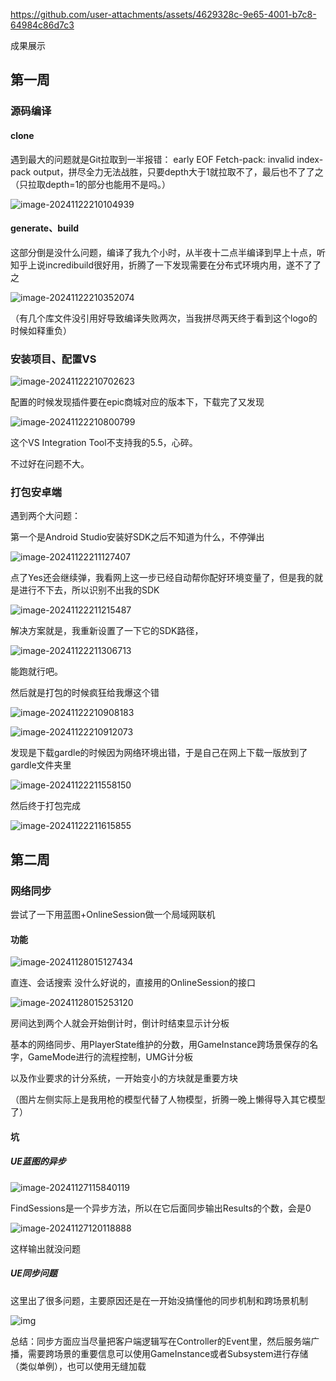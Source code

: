 
https://github.com/user-attachments/assets/4629328c-9e65-4001-b7c8-64984c86d7c3

成果展示

## 第一周

### 源码编译

#### clone

遇到最大的问题就是Git拉取到一半报错： early EOF Fetch-pack: invalid index-pack output，拼尽全力无法战胜，只要depth大于1就拉取不了，最后也不了了之（只拉取depth=1的部分也能用不是吗。）

![image-20241122210104939](https://github.com/user-attachments/assets/4f4083b2-852d-4ef4-a9b3-42932f780939)


#### generate、build

这部分倒是没什么问题，编译了我九个小时，从半夜十二点半编译到早上十点，听知乎上说incredibuild很好用，折腾了一下发现需要在分布式环境内用，遂不了了之

![image-20241122210352074](https://github.com/user-attachments/assets/62d88560-b462-4216-81dc-f3945fee8f19)


（有几个库文件没引用好导致编译失败两次，当我拼尽两天终于看到这个logo的时候如释重负）

### 安装项目、配置VS

![image-20241122210702623](https://github.com/user-attachments/assets/96ac4fc9-7ae2-4e6b-9dac-e8bebde44e0d)


配置的时候发现插件要在epic商城对应的版本下，下载完了又发现

![image-20241122210800799](https://github.com/user-attachments/assets/4b7cb496-9328-42e7-8bb6-32c7150e91d7)


这个VS Integration Tool不支持我的5.5，心碎。

不过好在问题不大。

### 打包安卓端

遇到两个大问题：

第一个是Android Studio安装好SDK之后不知道为什么，不停弹出

![image-20241122211127407](https://github.com/user-attachments/assets/690b4eb4-29f9-4413-95a0-bdc9aea96013)


点了Yes还会继续弹，我看网上这一步已经自动帮你配好环境变量了，但是我的就是进行不下去，所以识别不出我的SDK

![image-20241122211215487](https://github.com/user-attachments/assets/9c592f30-7ae1-43be-bf5c-ed03635b2082)


解决方案就是，我重新设置了一下它的SDK路径，


![image-20241122211306713](https://github.com/user-attachments/assets/5e6f79ca-d79f-4d2d-9d3d-f99b305ca050)

能跑就行吧。

然后就是打包的时候疯狂给我爆这个错

![image-20241122210908183](https://github.com/user-attachments/assets/7f1dc442-18f6-4321-9e75-013f7e913c35)

![image-20241122210912073](https://github.com/user-attachments/assets/b3436e27-bcd5-40bc-96b0-18e1dee72c07)

发现是下载gardle的时候因为网络环境出错，于是自己在网上下载一版放到了gardle文件夹里

![image-20241122211558150](https://github.com/user-attachments/assets/fb0f75d4-5ec7-44a7-8bb5-8974659d72a6)

然后终于打包完成

![image-20241122211615855](https://github.com/user-attachments/assets/43b26aaa-c981-4504-96bb-3f2e8e45f232)

## 第二周

### 网络同步

尝试了一下用蓝图+OnlineSession做一个局域网联机

#### 功能

![image-20241128015127434](https://github.com/user-attachments/assets/86e53d6a-210d-440b-ab78-74437f3ecb9c)


直连、会话搜索
没什么好说的，直接用的OnlineSession的接口

![image-20241128015253120](https://github.com/user-attachments/assets/819e41c1-1f2c-4263-b079-08c67d4caaff)


房间达到两个人就会开始倒计时，倒计时结束显示计分板

基本的网络同步、用PlayerState维护的分数，用GameInstance跨场景保存的名字，GameMode进行的流程控制，UMG计分板

以及作业要求的计分系统，一开始变小的方块就是重要方块

（图片左侧实际上是我用枪的模型代替了人物模型，折腾一晚上懒得导入其它模型了）

#### 坑

##### UE蓝图的异步

![image-20241127115840119](https://github.com/user-attachments/assets/62dc1402-9040-46d0-a4b6-268ba226cf1e)

FindSessions是一个异步方法，所以在它后面同步输出Results的个数，会是0

![image-20241127120118888](https://github.com/user-attachments/assets/c2998e96-6aab-4f8a-a775-9d6162e75e3a)

这样输出就没问题

##### UE同步问题

这里出了很多问题，主要原因还是在一开始没搞懂他的同步机制和跨场景机制

![img](https://pic4.zhimg.com/v2-60783129f61eb507a45e6c66404079ef_1440w.jpg)

总结：同步方面应当尽量把客户端逻辑写在Controller的Event里，然后服务端广播，需要跨场景的重要信息可以使用GameInstance或者Subsystem进行存储（类似单例），也可以使用无缝加载




